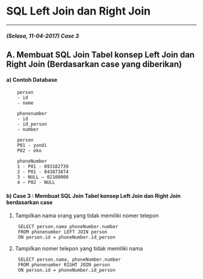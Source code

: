 # SQL Left Join dan Right Join
***

##### (Selasa, 11-04-2017) Case 3
## A. Membuat SQL Join Tabel konsep Left Join dan Right Join (Berdasarkan case yang diberikan)
#### a) Contoh Database

		person
		- id
		- name

		phonenumber
		- id
		- id_person
		- number

		person
		P01 - yondi
		P02 - eko

		phoneNumber
		1 - P01 - 093182739
		2 - P01 - 843873874
		3 - NULL – 02100000
		4 – P02 - NULL		

#### b) Case 3 : Membuat SQL Join Tabel konsep Left Join dan Right Join berdasarkan case
1. Tampilkan nama orang yang tidak memiliki nomer telepon

		SELECT person.nama phoneNumber.number
		FROM phonenumber LEFT JOIN person 
		ON person.id = phoneNumber.id_person

2. Tampilkan nomer telepon yang tidak memiliki nama

		SELECT person.nama, phoneNumber.number
		FROM phonenumber RIGHT JOIN person 
		ON person.id = phoneNumber.id_person